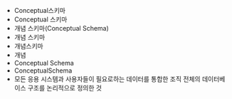 - Conceptual스키마
- Conceptual 스키마
- 개념 스키마(Conceptual Schema)
- 개념 스키마
- 개념스키마
- 개념
- Conceptual Schema
- ConceptualSchema
- 모든 응용 시스템과 사용자들이 필요로하는 데이터를 통합한 조직 전체의 데이터베이스 구조를 논리적으로 정의한 것